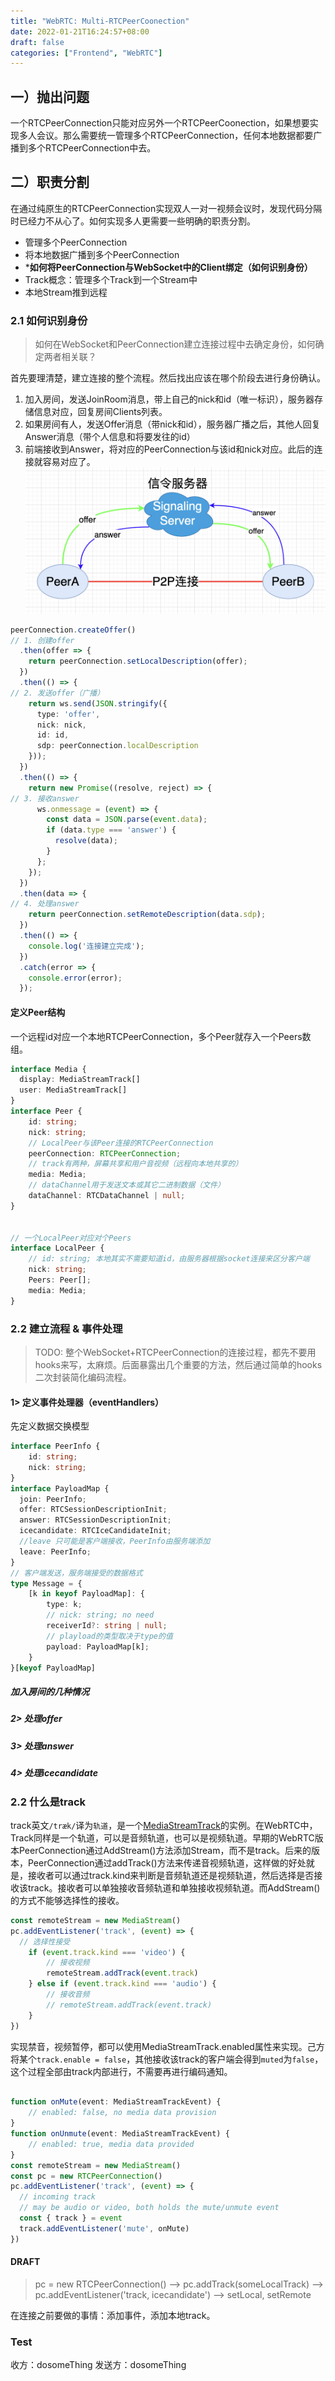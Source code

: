 ```yaml
---
title: "WebRTC: Multi-RTCPeerCoonection"
date: 2022-01-21T16:24:57+08:00
draft: false
categories: ["Frontend", "WebRTC"]
---
```


## 一）抛出问题

一个RTCPeerConnection只能对应另外一个RTCPeerCoonection，如果想要实现多人会议。那么需要统一管理多个RTCPeerConnection，任何本地数据都要广播到多个RTCPeerConnection中去。

## 二）职责分割

在通过纯原生的RTCPeerConnection实现双人一对一视频会议时，发现代码分隔时已经力不从心了。如何实现多人更需要一些明确的职责分割。

- 管理多个PeerConnection
- 将本地数据广播到多个PeerConnection
- ***如何将PeerConnection与WebSocket中的Client绑定（如何识别身份）**
- Track概念：管理多个Track到一个Stream中
- 本地Stream推到远程

### 2.1 如何识别身份

> 如何在WebSocket和PeerConnection建立连接过程中去确定身份，如何确定两者相关联？ 

首先要理清楚，建立连接的整个流程。然后找出应该在哪个阶段去进行身份确认。

1. 加入房间，发送JoinRoom消息，带上自己的nick和id（唯一标识），服务器存储信息对应，回复房间Clients列表。
2. 如果房间有人，发送Offer消息（带nick和id），服务器广播之后，其他人回复Answer消息（带个人信息和将要发往的id）
3. 前端接收到Answer，将对应的PeerConnection与该id和nick对应。此后的连接就容易对应了。
![WebRTC Signaling](/images/webrtc-signaling.png)
```ts
peerConnection.createOffer()
// 1. 创建offer
  .then(offer => {
    return peerConnection.setLocalDescription(offer);
  })
  .then(() => {
// 2. 发送offer（广播）
    return ws.send(JSON.stringify({
      type: 'offer',
      nick: nick,
      id: id,
      sdp: peerConnection.localDescription
    }));
  })
  .then(() => {
    return new Promise((resolve, reject) => {
// 3. 接收answer
      ws.onmessage = (event) => {
        const data = JSON.parse(event.data);
        if (data.type === 'answer') {
          resolve(data);
        }
      };
    });
  })
  .then(data => {
// 4. 处理answer
    return peerConnection.setRemoteDescription(data.sdp);
  })
  .then(() => {
    console.log('连接建立完成');
  })
  .catch(error => {
    console.error(error);
  });

```

#### 定义Peer结构

一个远程id对应一个本地RTCPeerConnection，多个Peer就存入一个Peers数组。
```ts
interface Media {
  display: MediaStreamTrack[]
  user: MediaStreamTrack[]
}
interface Peer {
    id: string;
    nick: string;
    // LocalPeer与该Peer连接的RTCPeerConnection
    peerConnection: RTCPeerConnection;
    // track有两种，屏幕共享和用户音视频（远程向本地共享的）
    media: Media;
    // dataChannel用于发送文本或其它二进制数据（文件）
    dataChannel: RTCDataChannel | null;
}


// 一个LocalPeer对应对个Peers
interface LocalPeer {
    // id: string; 本地其实不需要知道id，由服务器根据socket连接来区分客户端
    nick: string;
    Peers: Peer[];
    media: Media;
}

```
### 2.2 建立流程 & 事件处理

> TODO: 整个WebSocket+RTCPeerConnection的连接过程，都先不要用hooks来写，太麻烦。后面暴露出几个重要的方法，然后通过简单的hooks二次封装简化编码流程。


#### 1> 定义事件处理器（eventHandlers）

先定义数据交换模型
```ts
interface PeerInfo {
    id: string;
    nick: string;
}
interface PayloadMap {
  join: PeerInfo;
  offer: RTCSessionDescriptionInit;
  answer: RTCSessionDescriptionInit;
  icecandidate: RTCIceCandidateInit;
  //leave 只可能是客户端接收，PeerInfo由服务端添加
  leave: PeerInfo;
}
// 客户端发送，服务端接受的数据格式
type Message = {
    [k in keyof PayloadMap]: {
        type: k;
        // nick: string; no need
        receiverId?: string | null;
        // playload的类型取决于type的值
        payload: PayloadMap[k];
    }
}[keyof PayloadMap]

```
##### 加入房间的几种情况

##### 2> 处理offer


##### 3> 处理answer


##### 4> 处理icecandidate



### 2.2 什么是track

track英文`/træk/`译为`轨道`，是一个[MediaStreamTrack](https://developer.mozilla.org/en-US/docs/Web/API/MediaStreamTrack)的实例。在WebRTC中，Track同样是一个轨道，可以是音频轨道，也可以是视频轨道。早期的WebRTC版本PeerConnection通过AddStream()方法添加Stream，而不是track。后来的版本，PeerConnection通过addTrack()方法来传递音视频轨道，这样做的好处就是，接收者可以通过track.kind来判断是音频轨道还是视频轨道，然后选择是否接收该track。接收者可以单独接收音频轨道和单独接收视频轨道。而AddStream()的方式不能够选择性的接收。
```js
const remoteStream = new MediaStream()
pc.addEventListener('track', (event) => {
  // 选择性接受
    if (event.track.kind === 'video') {
        // 接收视频
        remoteStream.addTrack(event.track)
    } else if (event.track.kind === 'audio') {
        // 接收音频
        // remoteStream.addTrack(event.track)
    }  
})
```

实现禁音，视频暂停，都可以使用MediaStreamTrack.enabled属性来实现。己方将某个`track.enable = false`，其他接收该track的客户端会得到`muted`为`false`，这个过程全部由track内部进行，不需要再进行编码通知。

```ts

function onMute(event: MediaStreamTrackEvent) {
    // enabled: false, no media data provision
}
function onUnmute(event: MediaStreamTrackEvent) {
    // enabled: true, media data provided
}
const remoteStream = new MediaStream()
const pc = new RTCPeerConnection()
pc.addEventListener('track', (event) => {
  // incoming track
  // may be audio or video, both holds the mute/unmute event
  const { track } = event
  track.addEventListener('mute', onMute)
})

```





#### DRAFT


> pc = new RTCPeerConnection()  --> pc.addTrack(someLocalTrack) --> pc.addEventListener('track, icecandidate') --> setLocal, setRemote

在连接之前要做的事情：添加事件，添加本地track。



### Test

 收方：dosomeThing
 发送方：dosomeThing